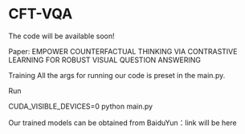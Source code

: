 # CFT-VQA
The code will be available soon!


Paper:
EMPOWER COUNTERFACTUAL THINKING VIA CONTRASTIVE LEARNING FOR ROBUST VISUAL QUESTION ANSWERING


Training
All the args for running our code is preset in the main.py.

Run

CUDA_VISIBLE_DEVICES=0 python main.py


Our trained models can be obtained from BaiduYun：link will be here
